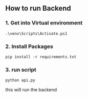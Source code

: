 ## How to run Backend

### 1. Get into Virtual environment

```
.\venv\Scripts\Activate.ps1
```

### 2. Install Packages

```
pip install -r requirements.txt
```

### 3. run script

```
python api.py
```

this will run the backend
